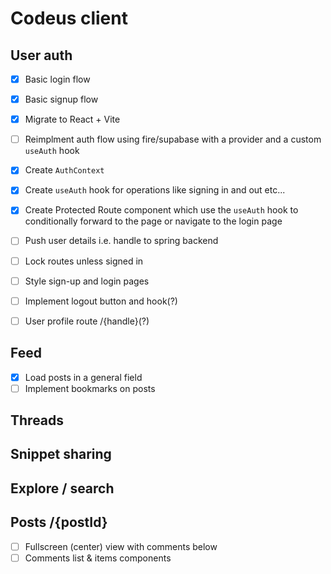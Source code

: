 # Codeus client

## User auth

- [x] Basic login flow
- [x] Basic signup flow
- [x] Migrate to React + Vite
- [ ] Reimplment auth flow using fire/supabase with a provider and a custom `useAuth` hook

- [x] Create `AuthContext`
- [x] Create `useAuth` hook for operations like signing in and out etc...
- [x] Create Protected Route component which use the `useAuth` hook to conditionally forward to the page or navigate to the login page

- [ ] Push user details i.e. handle to spring backend
- [ ] Lock routes unless signed in
- [ ] Style sign-up and login pages
- [ ] Implement logout button and hook(?)
- [ ] User profile route /{handle}(?)

## Feed

- [x] Load posts in a general field
- [ ] Implement bookmarks on posts

## Threads

## Snippet sharing

## Explore / search

## Posts /{postId}

- [ ] Fullscreen (center) view with comments below
- [ ] Comments list & items components
